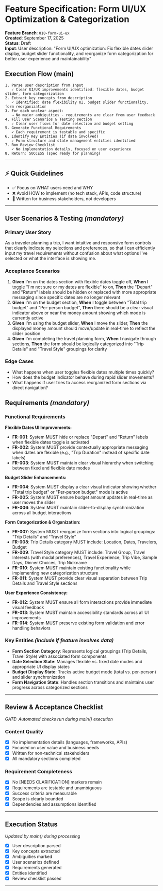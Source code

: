# Feature Specification: Form UI/UX Optimization & Categorization

**Feature Branch**: `010-form-ui-ux`  
**Created**: September 17, 2025  
**Status**: Draft  
**Input**: User description: "Form UI/UX optimization: Fix flexible dates slider display, budget slider functionality, and reorganize form categorization for better user experience and maintainability"

## Execution Flow (main)

```
1. Parse user description from Input
   ✓ Clear UI/UX improvements identified: flexible dates, budget slider, form categorization
2. Extract key concepts from description
   ✓ Identified: date flexibility UI, budget slider functionality, form reorganization
3. For each unclear aspect:
   → No major ambiguities - requirements are clear from user feedback
4. Fill User Scenarios & Testing section
   ✓ Clear user flows for date selection and budget setting
5. Generate Functional Requirements
   ✓ Each requirement is testable and specific
6. Identify Key Entities (if data involved)
   ✓ Form structure and state management entities identified
7. Run Review Checklist
   ✓ No implementation details, focused on user experience
8. Return: SUCCESS (spec ready for planning)
```

---

## ⚡ Quick Guidelines

- ✅ Focus on WHAT users need and WHY
- ❌ Avoid HOW to implement (no tech stack, APIs, code structure)
- 👥 Written for business stakeholders, not developers

---

## User Scenarios & Testing _(mandatory)_

### Primary User Story

As a traveler planning a trip, I want intuitive and responsive form controls that clearly indicate my selections and preferences, so that I can efficiently input my travel requirements without confusion about what options I've selected or what the interface is showing me.

### Acceptance Scenarios

1. **Given** I'm on the dates section with flexible dates toggle off, **When** I toggle "I'm not sure or my dates are flexible" to on, **Then** the "Depart" and "Return" labels should be hidden or replaced with more appropriate messaging since specific dates are no longer relevant
2. **Given** I'm on the budget section, **When** I toggle between "Total trip budget" and "Per-person budget", **Then** there should be a clear visual indicator above or near the money amount showing which mode is currently active
3. **Given** I'm using the budget slider, **When** I move the slider, **Then** the displayed money amount should move/update in real-time to reflect the slider position
4. **Given** I'm completing the travel planning form, **When** I navigate through sections, **Then** the form should be logically categorized into "Trip Details" and "Travel Style" groupings for clarity

### Edge Cases

- What happens when user toggles flexible dates multiple times quickly?
- How does the budget indicator behave during rapid slider movements?
- What happens if user tries to access reorganized form sections via direct navigation?

## Requirements _(mandatory)_

### Functional Requirements

**Flexible Dates UI Improvements:**

- **FR-001**: System MUST hide or replace "Depart" and "Return" labels when flexible dates toggle is activated
- **FR-002**: System MUST provide contextually appropriate messaging when dates are flexible (e.g., "Trip Duration" instead of specific date labels)
- **FR-003**: System MUST maintain clear visual hierarchy when switching between fixed and flexible date modes

**Budget Slider Enhancements:**

- **FR-004**: System MUST display a clear visual indicator showing whether "Total trip budget" or "Per-person budget" mode is active
- **FR-005**: System MUST ensure budget amount updates in real-time as user moves the slider
- **FR-006**: System MUST maintain slider-to-display synchronization across all budget interactions

**Form Categorization & Organization:**

- **FR-007**: System MUST reorganize form sections into logical groupings: "Trip Details" and "Travel Style"
- **FR-008**: Trip Details category MUST include: Location, Dates, Travelers, Budget
- **FR-009**: Travel Style category MUST include: Travel Group, Travel Interests (with modal preferences), Travel Experience, Trip Vibe, Sample Days, Dinner Choices, Trip Nickname
- **FR-010**: System MUST maintain existing functionality while implementing new categorization structure
- **FR-011**: System MUST provide clear visual separation between Trip Details and Travel Style sections

**User Experience Consistency:**

- **FR-012**: System MUST ensure all form interactions provide immediate visual feedback
- **FR-013**: System MUST maintain accessibility standards across all UI improvements
- **FR-014**: System MUST preserve existing form validation and error handling behaviors

### Key Entities _(include if feature involves data)_

- **Form Section Category**: Represents logical groupings (Trip Details, Travel Style) with associated form components
- **Date Selection State**: Manages flexible vs. fixed date modes and appropriate UI display states
- **Budget Display State**: Tracks active budget mode (total vs. per-person) and slider synchronization
- **Form Navigation State**: Handles section transitions and maintains user progress across categorized sections

---

## Review & Acceptance Checklist

_GATE: Automated checks run during main() execution_

### Content Quality

- [x] No implementation details (languages, frameworks, APIs)
- [x] Focused on user value and business needs
- [x] Written for non-technical stakeholders
- [x] All mandatory sections completed

### Requirement Completeness

- [x] No [NEEDS CLARIFICATION] markers remain
- [x] Requirements are testable and unambiguous
- [x] Success criteria are measurable
- [x] Scope is clearly bounded
- [x] Dependencies and assumptions identified

---

## Execution Status

_Updated by main() during processing_

- [x] User description parsed
- [x] Key concepts extracted
- [x] Ambiguities marked
- [x] User scenarios defined
- [x] Requirements generated
- [x] Entities identified
- [x] Review checklist passed

---
